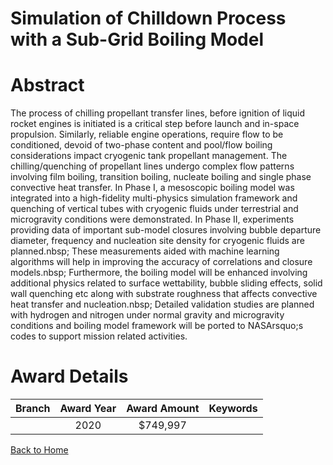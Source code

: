 
Simulation of Chilldown Process with a Sub-Grid Boiling Model
=============================================================

# Abstract


The process of chilling propellant transfer lines, before ignition of liquid rocket engines is initiated is a critical step before launch and in-space propulsion. Similarly, reliable engine operations, require flow to be conditioned, devoid of two-phase content and pool/flow boiling considerations impact cryogenic tank propellant management. The chilling/quenching of propellant lines undergo complex flow patterns involving film boiling, transition boiling, nucleate boiling and single phase convective heat transfer. In Phase I, a mesoscopic boiling model was integrated into a high-fidelity multi-physics simulation framework and quenching of vertical tubes with cryogenic fluids under terrestrial and microgravity conditions were demonstrated. In Phase II, experiments providing data of important sub-model closures involving bubble departure diameter, frequency and nucleation site density for cryogenic fluids are planned.nbsp; These measurements aided with machine learning algorithms will help in improving the accuracy of correlations and closure models.nbsp; Furthermore, the boiling model will be enhanced involving additional physics related to surface wettability, bubble sliding effects, solid wall quenching etc along with substrate roughness that affects convective heat transfer and nucleation.nbsp; Detailed validation studies are planned with hydrogen and nitrogen under normal gravity and microgravity conditions and boiling model framework will be ported to NASArsquo;s codes to support mission related activities.  

# Award Details

|Branch|Award Year|Award Amount|Keywords|
| :---: | :---: | :---: | :---: |
||2020|$749,997||
  
  


[Back to Home](https://github.com/chrischow/dod_sbir_awards#519)